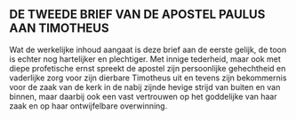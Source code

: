 ## DE TWEEDE BRIEF VAN DE APOSTEL PAULUS AAN TIMOTHEUS

Wat de werkelijke inhoud aangaat is deze brief aan de eerste gelijk, de toon is echter nog hartelijker en plechtiger. Met innige tederheid, maar ook met diepe profetische ernst spreekt de apostel zijn persoonlijke gehechtheid en vaderlijke zorg voor zijn dierbare Timotheus uit en tevens zijn bekommernis voor de zaak van de kerk in de nabij zijnde hevige strijd van buiten en van binnen, maar daarbij ook een vast vertrouwen op het goddelijke van haar zaak en op haar ontwijfelbare overwinning.

